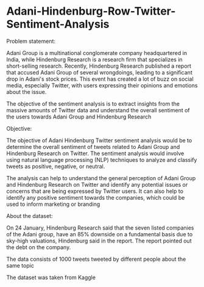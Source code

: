 # Adani-Hindenburg-Row-Twitter-Sentiment-Analysis

Problem statement:

Adani Group is a multinational conglomerate company headquartered in India, while Hindenburg Research is a research firm that specializes in short-selling research. Recently, Hindenburg Research published a report that accused Adani Group of several wrongdoings, leading to a significant drop in Adani's stock prices. This event has created a lot of buzz on social media, especially Twitter, with users expressing their opinions and emotions about the issue.

The objective of the sentiment analysis is to extract insights from the massive amounts of Twitter data and understand the overall sentiment of the users towards Adani Group and Hindenburg Research

Objective:

The objective of Adani Hindenburg Twitter sentiment analysis would be to determine the overall sentiment of tweets related to Adani Group and Hindenburg Research on Twitter. The sentiment analysis would involve using natural language processing (NLP) techniques to analyze and classify tweets as positive, negative, or neutral.

The analysis can help to understand the general perception of Adani Group and Hindenburg Research on Twitter and identify any potential issues or concerns that are being expressed by Twitter users. It can also help to identify any positive sentiment towards the companies, which could be used to inform marketing or branding 

About the dataset:

On 24 January, Hindenburg Research said that the seven listed companies of the Adani group, have an 85% downside on a fundamental basis due to sky-high valuations, Hindenburg said in the report. The report pointed out the debt on the company.

The data consists of 1000 tweets tweeted by different people about the same topic

The dataset was taken from Kaggle




